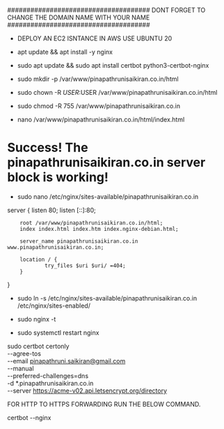 ##################################### DONT FORGET TO CHANGE THE DOMAIN NAME WITH YOUR NAME #####################################

-    DEPLOY AN EC2 ISNTANCE IN AWS USE UBUNTU 20

-    apt update && apt install -y nginx

-    sudo apt update && sudo apt install certbot python3-certbot-nginx

-    sudo mkdir -p /var/www/pinapathrunisaikiran.co.in/html

-    sudo chown -R $USER:$USER /var/www/pinapathrunisaikiran.co.in/html

-    sudo chmod -R 755 /var/www/pinapathrunisaikiran.co.in

-    nano /var/www/pinapathrunisaikiran.co.in/html/index.html

<html>
    <head>
        <title>Welcome to pinapathrunisaikiran.co.in!</title>
    </head>
    <body>
        <h1>Success! The pinapathrunisaikiran.co.in server block is working!</h1>
    </body>
</html>


-    sudo nano /etc/nginx/sites-available/pinapathrunisaikiran.co.in

server {
        listen 80;
        listen [::]:80;

        root /var/www/pinapathrunisaikiran.co.in/html;
        index index.html index.htm index.nginx-debian.html;

        server_name pinapathrunisaikiran.co.in www.pinapathrunisaikiran.co.in;

        location / {
                try_files $uri $uri/ =404;
        }
}


-    sudo ln -s /etc/nginx/sites-available/pinapathrunisaikiran.co.in /etc/nginx/sites-enabled/

-    sudo nginx -t

-    sudo systemctl restart nginx

sudo certbot certonly \
  --agree-tos \
  --email pinapathruni.saikiran@gmail.com \
  --manual \
  --preferred-challenges=dns \
  -d *.pinapathrunisaikiran.co.in \
  --server https://acme-v02.api.letsencrypt.org/directory
  
 
 
FOR HTTP TO HTTPS FORWARDING RUN THE BELOW COMMAND.
 
 certbot --nginx
